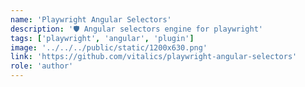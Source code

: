```yaml
---
name: 'Playwright Angular Selectors'
description: '🛡️ Angular selectors engine for playwright'
tags: ['playwright', 'angular', 'plugin']
image: '../../../public/static/1200x630.png'
link: 'https://github.com/vitalics/playwright-angular-selectors'
role: 'author'
---
```

